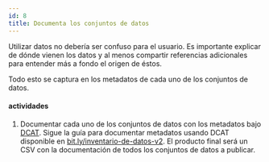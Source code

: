 ```yaml
---
id: 8
title: Documenta los conjuntos de datos
---
```


Utilizar datos no debería ser confuso para el usuario. Es importante explicar de dónde vienen los datos y al menos compartir referencias adicionales para entender más a fondo el origen de éstos.

Todo esto se captura en los metadatos de cada uno de los conjuntos de datos.

#### actividades
1. Documentar cada uno de los conjuntos de datos con los metadatos bajo [DCAT](http://www.w3.org/TR/vocab-dcat/). Sigue la guía para documentar metadatos usando DCAT disponible en [bit.ly/inventario-de-datos-v2](http://bit.ly/inventario-de-datos-v2). El producto final será un CSV con la documentación de todos los conjuntos de datos a publicar.

